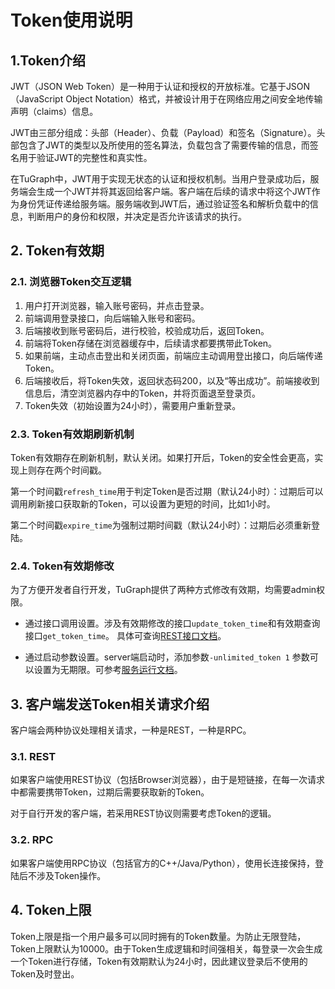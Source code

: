 # Token使用说明

## 1.Token介绍
JWT（JSON Web Token）是一种用于认证和授权的开放标准。它基于JSON（JavaScript Object Notation）格式，并被设计用于在网络应用之间安全地传输声明（claims）信息。

JWT由三部分组成：头部（Header）、负载（Payload）和签名（Signature）。头部包含了JWT的类型以及所使用的签名算法，负载包含了需要传输的信息，而签名用于验证JWT的完整性和真实性。

在TuGraph中，JWT用于实现无状态的认证和授权机制。当用户登录成功后，服务端会生成一个JWT并将其返回给客户端。客户端在后续的请求中将这个JWT作为身份凭证传递给服务端。服务端收到JWT后，通过验证签名和解析负载中的信息，判断用户的身份和权限，并决定是否允许该请求的执行。

## 2. Token有效期

### 2.1. 浏览器Token交互逻辑
1. 用户打开浏览器，输入账号密码，并点击登录。
2. 前端调用登录接口，向后端输入账号和密码。
3. 后端接收到账号密码后，进行校验，校验成功后，返回Token。
4. 前端将Token存储在浏览器缓存中，后续请求都要携带此Token。
5. 如果前端，主动点击登出和关闭页面，前端应主动调用登出接口，向后端传递Token。
6. 后端接收后，将Token失效，返回状态码200，以及“等出成功”。前端接收到信息后，清空浏览器内存中的Token，并将页面退至登录页。
7. Token失效（初始设置为24小时），需要用户重新登录。

### 2.3. Token有效期刷新机制

Token有效期存在刷新机制，默认关闭。如果打开后，Token的安全性会更高，实现上则存在两个时间戳。

第一个时间戳`refresh_time`用于判定Token是否过期（默认24小时）：过期后可以调用刷新接口获取新的Token，可以设置为更短的时间，比如1小时。

第二个时间戳`expire_time`为强制过期时间戳（默认24小时）：过期后必须重新登陆。

### 2.4. Token有效期修改
为了方便开发者自行开发，TuGraph提供了两种方式修改有效期，均需要admin权限。

* 通过接口调用设置。涉及有效期修改的接口`update_token_time`和有效期查询接口`get_token_time`。
具体可查询[REST接口文档](../../5.developer-manual/6.interface/4.protocol/1.restful-api-legacy.md)。

* 通过启动参数设置。server端启动时，添加参数`-unlimited_token 1` 参数可以设置为无期限。可参考[服务运行文档](../../5.developer-manual/2.running/2.tugraph-running.md)。

## 3. 客户端发送Token相关请求介绍

客户端会两种协议处理相关请求，一种是REST，一种是RPC。

### 3.1. REST
如果客户端使用REST协议（包括Browser浏览器），由于是短链接，在每一次请求中都需要携带Token，过期后需要获取新的Token。

对于自行开发的客户端，若采用REST协议则需要考虑Token的逻辑。

### 3.2. RPC
如果客户端使用RPC协议（包括官方的C++/Java/Python），使用长连接保持，登陆后不涉及Token操作。

## 4. Token上限
Token上限是指一个用户最多可以同时拥有的Token数量。为防止无限登陆，Token上限默认为10000。由于Token生成逻辑和时间强相关，每登录一次会生成一个Token进行存储，Token有效期默认为24小时，因此建议登录后不使用的Token及时登出。
